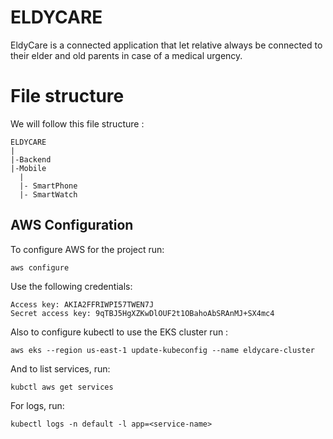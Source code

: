 # ELDYCARE
EldyCare is a connected application that let relative always be connected to their elder and old parents in case of a medical urgency.

# File structure
We will follow this file structure :
```
ELDYCARE
|
|-Backend
|-Mobile
  |
  |- SmartPhone
  |- SmartWatch
```


## AWS Configuration

To configure AWS for the project run:

```
aws configure
```

Use the following credentials:

```
Access key: AKIA2FFRIWPI57TWEN7J
Secret access key: 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
```

Also to configure kubectl to use the EKS cluster run :

```
aws eks --region us-east-1 update-kubeconfig --name eldycare-cluster
```
And to list services, run:

```
kubctl aws get services
```

For logs, run:

```
kubectl logs -n default -l app=<service-name>
```